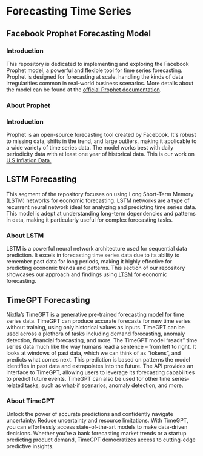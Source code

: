 <h1>Forecasting Time Series </h1>
<h2>Facebook Prophet Forecasting Model</h2>
<h3>Introduction</h3>
<p>This repository is dedicated to implementing and exploring the Facebook Prophet model, a powerful and flexible tool for time series forecasting. Prophet is designed for forecasting at scale, handling the kinds of data irregularities common in real-world business scenarios. More details about the model can be found at the <a href="https://facebook.github.io/prophet/docs/quick_start.html">official Prophet documentation</a>.</p>

<h3>About Prophet</h3>
<h3>Introduction</h3>
Prophet is an open-source forecasting tool created by Facebook. It's robust to missing data, shifts in the trend, and large outliers, making it applicable to a wide variety of time series data. The model works best with daily periodicity data with at least one year of historical data. This is our work on <a href="https://github.com/veridelisi/Forecasting/blob/main/Prophet/inflation.ipynb"> U.S Inflation Data.</a></p>

<h2>LSTM Forecasting</h2>
<p>This segment of the repository focuses on using Long Short-Term Memory (LSTM) networks for economic forecasting. LSTM networks are a type of recurrent neural network ideal for analyzing and predicting time series data. This model is adept at understanding long-term dependencies and patterns in data, making it particularly useful for complex forecasting tasks.</p>

<h3>About LSTM</h3>
LSTM is a powerful neural network architecture used for sequential data prediction. It excels in forecasting time series data due to its ability to remember past data for long periods, making it highly effective for predicting economic trends and patterns. This section of our repository showcases our approach and findings using <a href="https://github.com/veridelisi/Forecasting/tree/main/">LTSM</a> for economic forecasting.

<h2>TimeGPT Forecasting</h2>
<p>Nixtla’s TimeGPT is a generative pre-trained forecasting model for time series data. TimeGPT can produce accurate forecasts for new time series without training, using only historical values as inputs. TimeGPT can be used across a plethora of tasks including demand forecasting, anomaly detection, financial forecasting, and more. The TimeGPT model “reads” time series data much like the way humans read a sentence – from left to right. It looks at windows of past data, which we can think of as “tokens”, and predicts what comes next. This prediction is based on patterns the model identifies in past data and extrapolates into the future. The API provides an interface to TimeGPT, allowing users to leverage its forecasting capabilities to predict future events. TimeGPT can also be used for other time series-related tasks, such as what-if scenarios, anomaly detection, and more.</p>

<h3>About TimeGPT</h3>
<p>Unlock the power of accurate predictions and confidently navigate
uncertainty. Reduce uncertainty and resource limitations. With
TimeGPT, you can effortlessly access state-of-the-art models to make
data-driven decisions. Whether you’re a bank forecasting market trends
or a startup predicting product demand, TimeGPT democratizes access to
cutting-edge predictive insights.</p>
